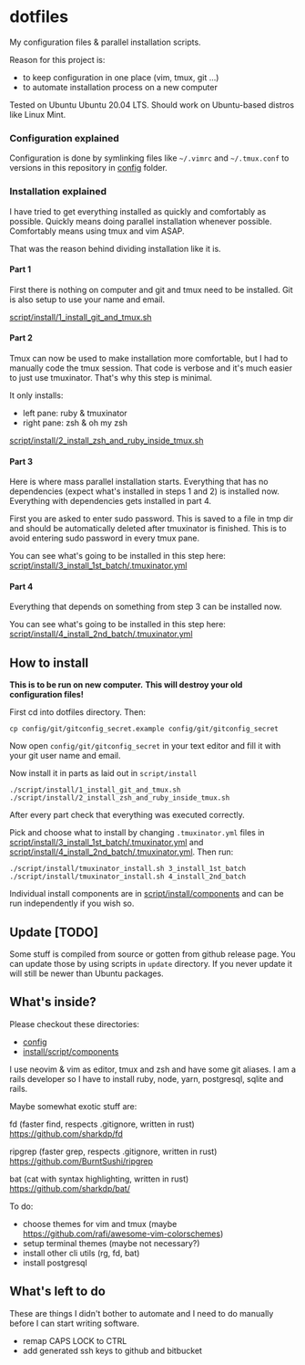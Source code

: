 # dotfiles

My configuration files & parallel installation scripts.

Reason for this project is:
  * to keep configuration in one place (vim, tmux, git ...)
  * to automate installation process on a new computer

Tested on Ubuntu Ubuntu 20.04 LTS. Should work on Ubuntu-based distros like Linux Mint.

### Configuration explained

Configuration is done by symlinking files like `~/.vimrc` and `~/.tmux.conf` to versions in this repository in [config](config) folder.

### Installation explained

I have tried to get everything installed as quickly and comfortably as possible. Quickly means doing parallel installation whenever possible. Comfortably means using tmux and vim ASAP.

That was the reason behind dividing installation like it is.

#### Part 1

First there is nothing on computer and git and tmux need to be installed. Git is also setup to use your name and email.

[script/install/1_install_git_and_tmux.sh](script/install/1_install_git_and_tmux.sh)

#### Part 2

Tmux can now be used to make installation more comfortable, but I had to
manually code the tmux session. That code is verbose and it's much easier to just use tmuxinator. That's why this step is minimal.

It only installs: 
  - left pane: ruby & tmuxinator
  - right pane: zsh & oh my zsh

[script/install/2_install_zsh_and_ruby_inside_tmux.sh](script/install/2_install_zsh_and_ruby_inside_tmux.sh)

#### Part 3

Here is where mass parallel installation starts. Everything that has no dependencies (expect what's installed in steps 1 and 2) is installed now.
Everything with dependencies gets installed in part 4.

First you are asked to enter sudo password. This is saved to a file in tmp dir and should be automatically deleted after tmuxinator is finished. This is to avoid entering sudo password in every tmux pane.

You can see what's going to be installed in this step here:
[script/install/3_install_1st_batch/.tmuxinator.yml](script/install/3_install_1st_batch/.tmuxinator.yml)

#### Part 4

Everything that depends on something from step 3 can be installed now.

You can see what's going to be installed in this step here:
[script/install/4_install_2nd_batch/.tmuxinator.yml](script/install/4_install_2nd_batch/.tmuxinator.yml)


## How to install

**This is to be run on new computer.**
**This will destroy your old configuration files!**

First cd into dotfiles directory.
Then:

    cp config/git/gitconfig_secret.example config/git/gitconfig_secret

Now open `config/git/gitconfig_secret` in your text editor and fill it with your git user name and email.

Now install it in parts as laid out in `script/install`

    ./script/install/1_install_git_and_tmux.sh
    ./script/install/2_install_zsh_and_ruby_inside_tmux.sh

After every part check that everything was executed correctly.

Pick and choose what to install by changing `.tmuxinator.yml` files in
[script/install/3_install_1st_batch/.tmuxinator.yml](script/install/3_install_1st_batch/.tmuxinator.yml) and
[script/install/4_install_2nd_batch/.tmuxinator.yml](script/install/4_install_2nd_batch/.tmuxinator.yml). Then run:

    ./script/install/tmuxinator_install.sh 3_install_1st_batch
    ./script/install/tmuxinator_install.sh 4_install_2nd_batch

Individual install components are in [script/install/components](script/install/components)
and can be run independently if you wish so.

## Update [TODO]

Some stuff is compiled from source or gotten from github release page. You can update those by using scripts in `update` directory.
If you never update it will still be newer than Ubuntu packages.

## What's inside?

Please checkout these directories:

* [config](config)
* [install/script/components](install/script/components)

I use neovim & vim as editor, tmux and zsh and have some git aliases.
I am a rails developer so I have to install ruby, node, yarn, postgresql, sqlite and rails.

Maybe somewhat exotic stuff are:

fd (faster find, respects .gitignore, written in rust)
https://github.com/sharkdp/fd

ripgrep (faster grep, respects .gitignore, written in rust)
https://github.com/BurntSushi/ripgrep

bat (cat with syntax highlighting, written in rust)
https://github.com/sharkdp/bat/

To do:

* choose themes for vim and tmux (maybe https://github.com/rafi/awesome-vim-colorschemes)
* setup terminal themes (maybe not necessary?)
* install other cli utils (rg, fd, bat)
* install postgresql

## What's left to do

These are things I didn't bother to automate and I need to do manually before I can start writing software.

* remap CAPS LOCK to CTRL
* add generated ssh keys to github and bitbucket

